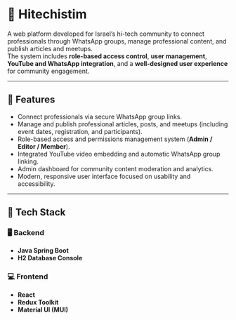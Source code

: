 # 🧠 Hitechistim

A web platform developed for Israel’s hi-tech community to connect professionals through WhatsApp groups, manage professional content, and publish articles and meetups.  
The system includes **role-based access control**, **user management**, **YouTube and WhatsApp integration**, and a **well-designed user experience** for community engagement.

---

## 🚀 Features

- Connect professionals via secure WhatsApp group links.  
- Manage and publish professional articles, posts, and meetups (including event dates, registration, and participants).  
- Role-based access and permissions management system (**Admin / Editor / Member**).  
- Integrated YouTube video embedding and automatic WhatsApp group linking.  
- Admin dashboard for community content moderation and analytics.  
- Modern, responsive user interface focused on usability and accessibility.

---
## 🧩 Tech Stack

### 🖥️ Backend
- **Java Spring Boot**  
- **H2 Database Console**

### 💻 Frontend
- **React**  
- **Redux Toolkit**  
- **Material UI (MUI)**

